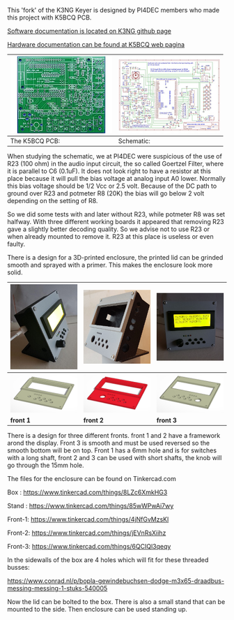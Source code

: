 This 'fork' of the K3NG Keyer is designed by PI4DEC members who made this project with K5BCQ PCB.

[Software documentation is located on K3NG github page](https://github.com/k3ng/k3ng_cw_keyer/wiki)

[Hardware documentation can be found at K5BCQ web pagina](https://www.qsl.net/k5bcq/Kits/Keyer.pdf)

[![](../images/pcb-thumbnail.jpeg)](images/pcb_layout.jpg) |  [![](../images/SchematicTN.jpg)](images/Schematic.pdf)
------------------------------------------------------- | ----------------------------------------------------
The K5BCQ PCB:                                       | Schematic:

When studying the schematic, we at PI4DEC were suspicious of the use of R23 (100 ohm) in the audio input circuit, the so called Goertzel Filter, where it is parallel to C6 (0.1uF). It does not look right to have a resistor at this place because it will pull the bias voltage at analog input A0 lower. Normally this bias voltage should be 1/2 Vcc or 2.5 volt. Because of the DC path to ground over R23 and potmeter R8 (20K) the bias will go below 2 volt depending on the setting of R8.

So we did some tests with and later without R23, while potmeter R8 was set halfway. With three different working boards it appeared that removing R23 gave a slightly better decoding quality. So we advise not to use R23 or when already mounted to remove it.  R23 at this place is useless or even faulty.


There is a design for a 3D-printed enclosure, the printed lid can be grinded smooth and sprayed with a primer. This makes the enclosure look more solid.

[![](../images/photo-1tn.jpg)](../images/photo-1.jpg) | [![](../images/BoxFinished.jpg)](../images/BoxFinished.jpg) | [![](../images/photo-2tn.jpg)](../images/photo-2.jpg)
------------------ | ---- | -------------------
![](../images/deksel1.jpg) | ![](../images/deksel2.jpg) | ![](../images/deksel3.jpg)
**front 1** |  **front 2**  |  **front 3**

There is a design for three different fronts. front 1 and 2 have a framework arond the display. Front 3 is smooth and must be used reversed so the smooth bottom will be on top. 
Front 1 has a 6mm hole and is for switches with a long shaft, front 2 and 3 can be used with short shafts, the knob will go through the 15mm hole.


The files for the enclosure can be found on Tinkercad.com

Box     : https://www.tinkercad.com/things/8LZc6XmkHG3

Stand : https://www.tinkercad.com/things/85wWPwAi7wy

Front-1: https://www.tinkercad.com/things/4jNfGvMzsKl

Front-2: https://www.tinkercad.com/things/jEVnRsXiihz

Front-3: https://www.tinkercad.com/things/6QCIQl3qeqy

In the sidewalls of the box are 4  holes which will fit for these threaded busses:

https://www.conrad.nl/p/bopla-gewindebuchsen-dodge-m3x65-draadbus-messing-messing-1-stuks-540005

Now the lid can be bolted to the box. There is also a small stand that can be mounted to the side. Then enclosure can be used standing up.
